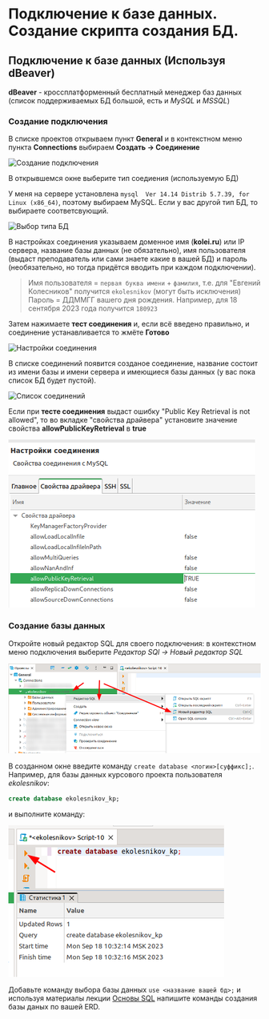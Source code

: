 # Подключение к базе данных. Создание скрипта создания БД.

## Подключение к базе данных (Используя dBeaver)

**dBeaver** - кроссплатформенный бесплатный менеджер баз данных (список поддерживаемых БД большой, есть и *MySQL* и *MSSQL*)

### Создание подключения

В списке проектов открываем пункт **General** и в контекстном меню пункта **Connections** выбираем **Создать -> Соединение**

![Создание подключения](../img/dbeaver01.png)

В открывшемся окне выберите тип соедиения (используемую БД)

У меня на сервере установлена `mysql  Ver 14.14 Distrib 5.7.39, for Linux (x86_64)`, поэтому выбираем MySQL. Если у вас другой тип БД, то выбираете соответсвующий.

![Выбор типа БД](../img/dbeaver02.png)

В настройках соединения указываем доменное имя (**kolei.ru**) или IP сервера, название базы данных (не обязательно), имя пользователя (выдаст преподаватель или сами знаете какие в вашей БД) и пароль (необязательно, но тогда придётся вводить при каждом подключении).

>Имя пользователя  = `первая буква имени` + `фамилия`, т.е. для "Евгений Колесников" получится `ekolesnikov` (могут быть исключения)
>Пароль = ДДММГГ вашего дня рождения. Например, для 18 сентября 2023 года получится `180923`

Затем нажимаете **тест соединения** и, если всё введено правильно, и соединение устанавливается то жмёте **Готово**

![Настройки соединения](../img/dbeaver03.png)

В списке соединений появится созданое соединение, название состоит из имени базы и имени сервера и имеющиеся базы данных (у вас пока список БД будет пустой).

![Список соединений](../img/dbeaver05.png)

Если при **тесте соединения** выдаст ошибку "Public Key Retrieval is not allowed", то во вкладке "свойства драйвера" установите значение свойства **allowPublicKeyRetrieval** в **true**

![](../img/dbeaver08.png)


### Создание базы данных

Откройте новый редактор SQL для своего подключения: в контекстном меню подключения выберите *Редактор SQl -> Новый редактор SQL*

![Новый редактор SQL](../img/dbeaver06.png)

В созданном окне введите команду `create database <логин>[суффикс];`. Например, для базы данных курсового проекта пользователя *ekolesnikov*:

```sql
create database ekolesnikov_kp;
```

и выполните команду:

![Выполнение скрипта](../img/dbeaver07.png)

Добавьте команду выбора базы данных `use <название вашей бд>;` и используя материалы лекции [Основы SQL](./sql_for_beginner.md) напишите команды создания базы даных по вашей ERD.

